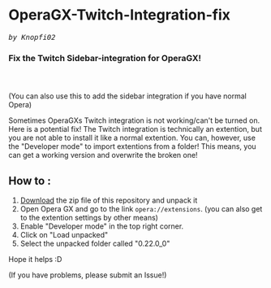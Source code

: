 # OperaGX-Twitch-Integration-fix
<tt><i>by Knopfi02</i></tt>
### Fix the Twitch Sidebar-integration for OperaGX!</br></br></br>
(You can also use this to add the sidebar integration if you have normal Opera)

Sometimes OperaGXs Twitch integration is not working/can't be turned on. Here is a potential fix!
The Twitch integration is technically an extention, but you are not able to install it like a normal extention.
You can, however, use the "Developer mode" to import extentions from a folder!
This means, you can get a working version and overwrite the broken one!

## How to :

1. <a href="https://github.com/Knopfi02/OperaGX-Twitch-Integration-fix/archive/refs/heads/main.zip">Download</a> the zip file of this repository and unpack it
2. Open Opera GX and go to the link `opera://extensions`. (you can also get to the extention settings by other means)
3. Enable "Developer mode" in the top right corner.
4. Click on "Load unpacked"
5. Select the unpacked folder called "0.22.0_0"

Hope it helps :D

(If you have problems, please submit an Issue!)



